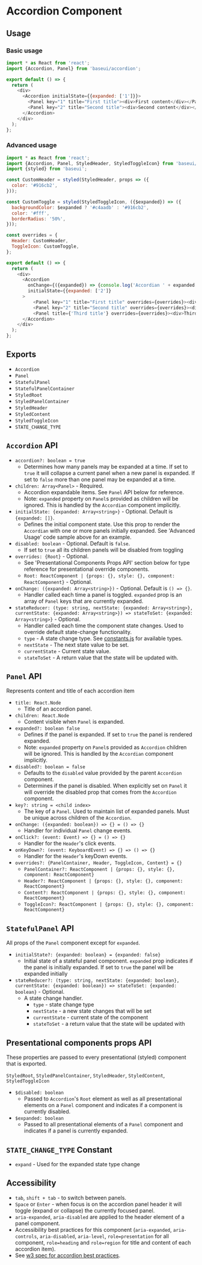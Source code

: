 # Accordion Component

## Usage

### Basic usage

```js
import * as React from 'react';
import {Accordion, Panel} from 'baseui/accordion';

export default () => {
  return (
    <div>
      <Accordion initialState={{expanded: ['1']}}>
        <Panel key="1" title="First title"><div>First content</div></Panel>
        <Panel key="2" title="Second title"><div>Second content</div></Panel>
      </Accordion>
    </div>
  );
};
```

### Advanced usage

```js
import * as React from 'react';
import {Accordion, Panel, StyledHeader, StyledToggleIcon} from 'baseui/accordion';
import {styled} from 'baseui';

const CustomHeader = styled(StyledHeader, props => ({
  color: '#916cb2',
}));

const CustomToggle = styled(StyledToggleIcon, ({$expanded}) => ({
  backgroundColor: $expanded ? '#c4aadb' : '#916cb2',
  color: '#fff',
  borderRadius: '50%',
}));

const overrides = {
  Header: CustomHeader,
  ToggleIcon: CustomToggle,
};

export default () => {
  return (
    <div>
      <Accordion
        onChange={({expanded}) => {console.log('Accordian ' + expanded[0] + ' is expanded')}}
        initialState={{expanded: ['2']}
      >
          <Panel key="1" title="First title" overrides={overrides}><div>First content</div></Panel>
          <Panel key="2" title="Second title" overrides={overrides}><div>Second content</div></Panel>
          <Panel title={'Third title'} overrides={overrides}><div>Third content</div></Panel>
      </Accordion>
    </div>
  );
};
```

## Exports

* `Accordion`
* `Panel`
* `StatefulPanel`
* `StatefulPanelContainer`
* `StyledRoot`
* `StyledPanelContainer`
* `StyledHeader`
* `StyledContent`
* `StyledToggleIcon`
* `STATE_CHANGE_TYPE`

## `Accordion` API

* `accordion?: boolean = true`
  * Determines how many panels may be expanded at a time. If set to `true` it will collapse a
    current panel when a new panel is expanded. If set to `false` more than one panel may be
    expanded at a time.
* `children: Array<Panel>` - Required.
  * Accordion expandable items. See `Panel` API below for reference.
  * Note: `expanded` property on `Panel`s provided as children will be ignored. This is handled
    by the `Accordian` component implicitly.
* `initialState: {expanded: Array<string>}` - Optional. Default is `{expanded: []}`.
  * Defines the initial component state. Use this prop to render the `Accordian` with one or more
    panels initially expanded. See 'Advanced Usage' code sample above for an example.
* `disabled: boolean` - Optional. Default is `false`.
  * If set to `true` all its children panels will be disabled from toggling
* `overrides: {Root}` - Optional.
  * See 'Presentational Components Props API' section below for type reference for presentational
    override components.
  * `Root: ReactComponent | {props: {}, style: {}, component: ReactComponent}` - Optional.
* `onChange: ({expanded: Array<string>})` - Optional. Default is `() => {}`.
  * Handler called each time a panel is toggled. `expanded` prop is an array of `Panel` keys that
    are currently expanded.
* `stateReducer: (type: string, nextState: {expanded: Array<string>}, currentState: {expanded: Array<string>}) => stateToSet: {expanded: Array<string>}` - Optional.
  * Handler called each time the component state changes. Used to override default state-change functionality.
  * `type` - A state change type. See [constants.js](./constants.js) for available types.
  * `nextState` -  The next state value to be set.
  * `currentState` - Current state value.
  * `stateToSet` - A return value that the state will be updated with.

## `Panel` API

Represents content and title of each accordion item

* `title: React.Node`
  * Title of an accordion panel.
* `children: React.Node`
  * Content visible when `Panel` is expanded.
* `expanded?: boolean false`
  * Defines if the panel is expanded. If set to `true` the panel is rendered expanded.
  * Note: `expanded` property on `Panel`s provided as `Accordion` children will be ignored. This
    is handled by the `Accordian` component implicitly.
* `disabled?: boolean = false`
  * Defaults to the `disabled` value provided by the parent `Accordion` component.
  * Determines if the panel is disabled. When explicitly set on `Panel` it will override the disabled
    prop that comes from the `Accordion` component.
* `key?: string = <child index>`
  * The key of a `Panel`. Used to maintain list of expanded panels. Must be unique across children
    of the `Accordion`.
* `onChange: ({expanded: boolean}) => {} = () => {}`
  * Handler for individual `Panel` change events.
* `onClick?: (event: Event) => {} = () => {}`
  * Handler for the `Header`'s click events.
* `onKeyDown?: (event: KeyboardEvent) => {} => () => {}`
  * Handler for the `Header`'s keyDown events.
* `overrides?: {PanelContainer, Header, ToggleIcon, Content} = {}`
  * `PanelContainer?: ReactComponent | {props: {}, style: {}, component: ReactComponent}`
  * `Header?: ReactComponent | {props: {}, style: {}, component: ReactComponent}`
  * `Content?: ReactComponent | {props: {}, style: {}, component: ReactComponent}`
  * `ToggleIcon?: ReactComponent | {props: {}, style: {}, component: ReactComponent}`

## `StatefulPanel` API

All props of the `Panel` component except for `expanded`.

* `initialState?: {expanded: boolean} = {expanded: false}`
  * Initial state of a stateful panel component. `expanded` prop indicates if the panel is initially expanded. If set to `true` the panel will be expanded initially
* `stateReducer?: (type: string, nextState: {expanded: boolean}, currentState: {expanded: boolean}) => stateToSet: {expanded: boolean}` - Optional.
  * A state change handler.
    * `type` - state change type
    * `nextState` - a new state changes that will be set
    * `currentState` - current state of the component
    * `stateToSet` - a return value that the state will be updated with

## Presentational components props API

These properties are passed to every presentational (styled) component that is exported.

`StyledRoot`, `StyledPanelContainer`, `StyledHeader`, `StyledContent`, `StyledToggleIcon`

* `$disabled: boolean`
  * Passed to `Accordion`'s `Root` element as well as all presentational elements on a `Panel`
    component and indicates if a component is currently disabled.
* `$expanded: boolean`
  * Passed to all presentational elements of a `Panel` component and indicates if a panel is
    currently expanded.

## `STATE_CHANGE_TYPE` Constant

* `expand` - Used for the expanded state type change

## Accessibility

* `tab`, `shift + tab` - to switch between panels.
* `Space` or `Enter` - when focus is on the accordion panel header it will toggle (expand or
  collapse) the currently focused panel.
* `aria-expanded`, `aria-disabled` are applied to the header element of a panel component.
* Accessibility best practices for this component (`aria-expanded`, `aria-controls`,
  `aria-disabled`, `aria-level`, `role=presentation` for all component, `role=heading` and
  `role=region` for title and content of each accordion item).
* See [w3 spec for accordion best practices](w3.org/TR/wai-aria-practices-1.1/examples/accordion/accordion.html).
